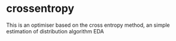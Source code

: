 # crossentropy
This is an optimiser based on the cross entropy method, an simple estimation of distribution algorithm EDA
